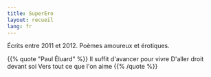 ```yaml
---
title: SuperEro
layout: recueil
lang: fr
---
```


Écrits entre 2011 et 2012. Poèmes amoureux et érotiques.

{{% quote "Paul Éluard" %}}
  Il suffit d'avancer pour vivre
  D'aller droit devant soi
  Vers tout ce que l'on aime
{{% /quote %}}

